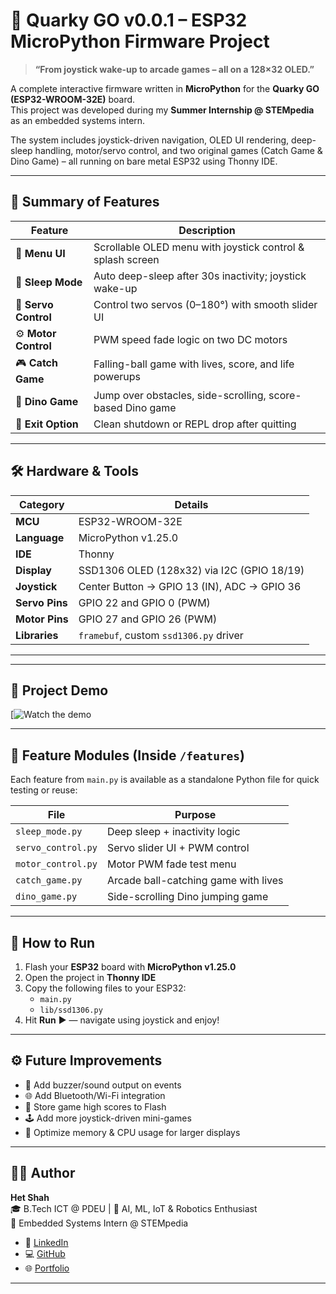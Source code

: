 # 🚀 Quarky GO v0.0.1 – ESP32 MicroPython Firmware Project

> **“From joystick wake-up to arcade games – all on a 128×32 OLED.”**

A complete interactive firmware written in **MicroPython** for the **Quarky GO (ESP32-WROOM-32E)** board.  
This project was developed during my **Summer Internship @ STEMpedia** as an embedded systems intern.

The system includes joystick-driven navigation, OLED UI rendering, deep-sleep handling, motor/servo control, and two original games (Catch Game & Dino Game) – all running on bare metal ESP32 using Thonny IDE.

---

## 🧠 Summary of Features

| Feature             | Description |
|---------------------|-------------|
| 🧭 **Menu UI**       | Scrollable OLED menu with joystick control & splash screen |
| 🌙 **Sleep Mode**    | Auto deep-sleep after 30s inactivity; joystick wake-up |
| 🦾 **Servo Control** | Control two servos (0–180°) with smooth slider UI |
| ⚙ **Motor Control** | PWM speed fade logic on two DC motors |
| 🎮 **Catch Game**    | Falling-ball game with lives, score, and life powerups |
| 🦖 **Dino Game**     | Jump over obstacles, side-scrolling, score-based Dino game |
| 🛑 **Exit Option**   | Clean shutdown or REPL drop after quitting |

---

## 🛠️ Hardware & Tools

| Category         | Details                              |
|------------------|--------------------------------------|
| **MCU**          | ESP32-WROOM-32E                      |
| **Language**     | MicroPython v1.25.0                  |
| **IDE**          | Thonny                               |
| **Display**      | SSD1306 OLED (128x32) via I2C (GPIO 18/19) |
| **Joystick**     | Center Button → GPIO 13 (IN), ADC → GPIO 36 |
| **Servo Pins**   | GPIO 22 and GPIO 0 (PWM)             |
| **Motor Pins**   | GPIO 27 and GPIO 26 (PWM)            |
| **Libraries**    | `framebuf`, custom `ssd1306.py` driver |

---

---

## 🎥 Project Demo

[![Watch the demo](https://youtube.com/shorts/yGZhgMbDZ7I)



---

## 🧩 Feature Modules (Inside `/features`)

Each feature from `main.py` is available as a standalone Python file for quick testing or reuse:

| File               | Purpose                              |
|--------------------|--------------------------------------|
| `sleep_mode.py`    | Deep sleep + inactivity logic        |
| `servo_control.py` | Servo slider UI + PWM control        |
| `motor_control.py` | Motor PWM fade test menu             |
| `catch_game.py`    | Arcade ball-catching game with lives |
| `dino_game.py`     | Side-scrolling Dino jumping game     |

---

## 🔌 How to Run

1. Flash your **ESP32** board with **MicroPython v1.25.0**
2. Open the project in **Thonny IDE**
3. Copy the following files to your ESP32:
   - `main.py`
   - `lib/ssd1306.py`
4. Hit **Run** ▶ — navigate using joystick and enjoy!

---

## ⚙️ Future Improvements

- 🎵 Add buzzer/sound output on events
- 🌐 Add Bluetooth/Wi-Fi integration
- 💾 Store game high scores to Flash
- 🕹 Add more joystick-driven mini-games
- 🧠 Optimize memory & CPU usage for larger displays

---

## 👨‍💻 Author

**Het Shah**  
🎓 B.Tech ICT @ PDEU | 🔬 AI, ML, IoT & Robotics Enthusiast  
🧠 Embedded Systems Intern @ STEMpedia

- 🔗 [LinkedIn](https://www.linkedin.com/in/hetshah-ai-tech/)
- 💻 [GitHub](https://github.com/hetshahAI)
- 🌐 [Portfolio](https://hetshah1704.wixsite.com/het-portfolio217)

---




